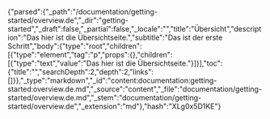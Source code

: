 {"parsed":{"_path":"/documentation/getting-started/overview.de","_dir":"getting-started","_draft":false,"_partial":false,"_locale":"","title":"Übersicht","description":"Das hier ist die Übersichtseite.","subtitle":"Das ist der erste Schritt","body":{"type":"root","children":[{"type":"element","tag":"p","props":{},"children":[{"type":"text","value":"Das hier ist die Übersichtseite."}]}],"toc":{"title":"","searchDepth":2,"depth":2,"links":[]}},"_type":"markdown","_id":"content:documentation:getting-started:overview.de.md","_source":"content","_file":"documentation/getting-started/overview.de.md","_stem":"documentation/getting-started/overview.de","_extension":"md"},"hash":"XLg0x5D1KE"}